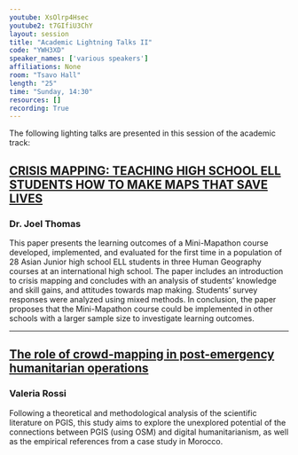 ```yaml
---
youtube: XsOlrp4Hsec
youtube2: t7GIfiU3ChY
layout: session
title: "Academic Lightning Talks II"
code: "YWH3XD"
speaker_names: ['various speakers']
affiliations: None
room: "Tsavo Hall"
length: "25"
time: "Sunday, 14:30"
resources: []
recording: True
---
```


The following lighting talks are presented in this session of the academic track:

## [CRISIS MAPPING: TEACHING HIGH SCHOOL ELL STUDENTS HOW TO MAKE MAPS THAT SAVE LIVES](https://2024.stateofthemap.org/sessions/NQHRLV/)

### Dr. Joel Thomas

This paper presents the learning outcomes of a Mini-Mapathon course developed, implemented, and evaluated for the first time in a population of 28 Asian Junior high school ELL students in three Human Geography courses at an international high school. The paper includes an introduction to crisis mapping and concludes with an analysis of students’ knowledge and skill gains, and attitudes towards map making. Students’ survey responses were analyzed using mixed methods. In conclusion, the paper proposes that the Mini-Mapathon course could be implemented in other schools with a larger sample size to investigate learning outcomes.

<hr>

## [The role of crowd-mapping in post-emergency humanitarian operations](https://2024.stateofthemap.org/sessions/TXYEFS/)

### Valeria Rossi

Following a theoretical and methodological analysis of the scientific literature on PGIS, this study aims to explore the unexplored potential of the connections between PGIS (using OSM) and digital humanitarianism, as well as the empirical references from a case study in Morocco.


